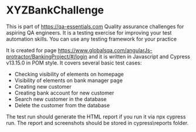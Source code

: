 # XYZBankChallenge
This is part of https://qa-essentials.com Quality assurance challenges for aspiring QA engineers. It is a testing exercise for improving your test automation skills. You can use any testing framework for your practice

It is created for page https://www.globalsqa.com/angularJs-protractor/BankingProject/#/login and it is written in Javascript and Cypress v13.15.0 in POM style.
It covers several basic test cases:
 - Checking visibility of elements on homepage
 - Visibility of elements on bank manager page
 - Creating new customer
 - Creating bank account for new customer
 - Search new customer in the database
 - Delete the customer from the database

The test run should generate the HTML report if you run it via npx cypress run. The report and screenshots should be stored in cypress\reports folder. 
